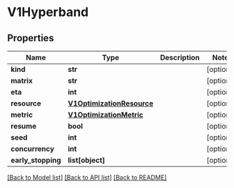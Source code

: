 # V1Hyperband

## Properties
Name | Type | Description | Notes
------------ | ------------- | ------------- | -------------
**kind** | **str** |  | [optional] 
**matrix** | **str** |  | [optional] 
**eta** | **int** |  | [optional] 
**resource** | [**V1OptimizationResource**](V1OptimizationResource.md) |  | [optional] 
**metric** | [**V1OptimizationMetric**](V1OptimizationMetric.md) |  | [optional] 
**resume** | **bool** |  | [optional] 
**seed** | **int** |  | [optional] 
**concurrency** | **int** |  | [optional] 
**early_stopping** | **list[object]** |  | [optional] 

[[Back to Model list]](../README.md#documentation-for-models) [[Back to API list]](../README.md#documentation-for-api-endpoints) [[Back to README]](../README.md)


